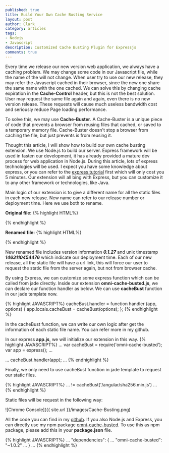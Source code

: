 ```yaml
---
published: true
title: Build Your Own Cache Busting Service
layout: post
author: Clark
category: articles
tags:
- Nodejs
- Javascript
description: Customized Cache Busting Plugin for Expressjs
comments: true
---
```

Every time we release our new version web application, we always have a caching problem. We may change some code in our Javascript file, while the name of the will not change. When user try to use our new release, they may refer the Javascript cached in their browser, since the new one share the same name with the one cached. We can solve this by changing cache expiration in the **Cache-Control** header, but this is not the best solution. User may request the same file again and again, even there is no new version release. These requests will cause much useless bandwidth cost and seriously reduce Page loading performance.

To solve this, we may use **Cache-Buster**. A Cache-Buster is a unique piece of code that prevents a browser from reusing files that cached, or saved to a temporary memory file. Cache-Buster doesn't stop a browser from caching the file, but just prevents is from reusing it.

Thought this article, I will show how to build our own cache busting extension. We use Node.js to build our server. Express framework will be used in fasten our development, it has already provided a mature dev process for web application in Node.js. During this article, lots of express technologies will be used. I expect you have some knowledge about express, or you can refer to the [express tutorial](http://expressjs.com/) first which will only cost you 5 minutes. Our extension will all bing with Express, but you can customize it to any other framework or technologies, like Java.

Main logic of our extension is to give a different name for all the static files in each new release. New name can refer to our release number or deployment time. Here we use both to rename.

**Original file:**
{% highlight HTML%}
<script src="/angular/sha256.js" type="text/javascript"></script>
{% endhighlight %}

**Renamed file:**
{% highlight HTML%}
<script src="/angular/sha256.min.js?v=0.1.27-1463110454476" type="text/javascript"></script>
{% endhighlight %}

New renamed file includes version information **_0.1.27_** and unix timestamp **_1463110454476_** which indicate our deployment time. Each of our new release, all the static file will have a url link, this will force our user to request the static file from the server again, but not from browser cache.

By using Express, we can customize some express function which can be called from jade directly. Inside our extension **omni-cache-busted.js**, we can declare our function handler as below. We can use **cacheBust** function in our jade template now.

{% highlight JAVASCRIPT%}
cacheBust.handler = function handler (app, options) {
	app.locals.cacheBust = cacheBust(options);
};
{% endhighlight %}

In the cacheBust function, we can write our own logic after get the information of each static file name. You can refer more in my github.

In our express **app.js**, we will initialize our extension in this way.
{% highlight JAVASCRIPT%}
...
var cacheBust = require('omni-cache-busted');
var app = express();
...

...
cacheBust.handler(app);
...
{% endhighlight %}

Finally, we only need to use cacheBust function in jade template to request our static files.

{% highlight JAVASCRIPT%}
...
!= cacheBust('/angular/sha256.min.js')
...
{% endhighlight %}

Static files will be request in the following way:

![Chrome Console]({{ site.url }}/images/Cache-Busting.png)

All the code you can find in my [github](https://github.com/zzyclark/omni-cache-busted). If you also Node.js and Express, you can directly use my npm package [omni-cache-busted](https://www.npmjs.com/package/omni-cache-busted). To use this as npm package, please add this in your **package.json** file.

{% highlight JAVASCRIPT%}
...
"dependencies": {
  ...
  "omni-cache-busted": "~1.0.2"
  ...
}
...
{% endhighlight %}
